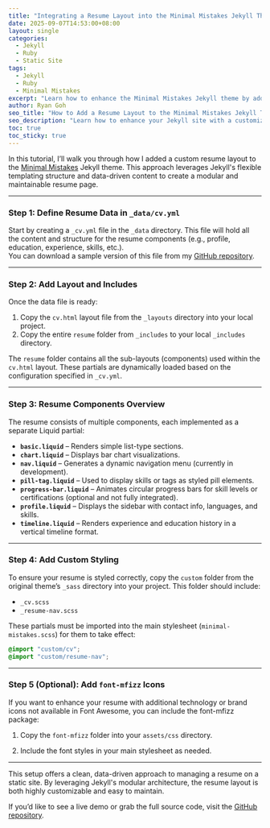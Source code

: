 ```yaml
---
title: "Integrating a Resume Layout into the Minimal Mistakes Jekyll Theme"
date: 2025-09-07T14:53:00+08:00
layout: single
categories: 
  - Jekyll
  - Ruby
  - Static Site
tags: 
  - Jekyll
  - Ruby
  - Minimal Mistakes
excerpt: "Learn how to enhance the Minimal Mistakes Jekyll theme by adding a fully customizable resume layout."
author: Ryan Goh
seo_title: "How to Add a Resume Layout to the Minimal Mistakes Jekyll Theme"
seo_description: "Learn how to enhance your Jekyll site with a customizable resume layout using the Minimal Mistakes theme. A step-by-step guide with code and layout integration tips."
toc: true
toc_sticky: true
---
```


In this tutorial, I’ll walk you through how I added a custom resume layout to the [Minimal Mistakes](https://mmistakes.github.io/minimal-mistakes/) Jekyll theme. This approach leverages Jekyll's flexible templating structure and data-driven content to create a modular and maintainable resume page.

---

### Step 1: Define Resume Data in `_data/cv.yml`

Start by creating a `_cv.yml` file in the `_data` directory. This file will hold all the content and structure for the resume components (e.g., profile, education, experience, skills, etc.).  
You can download a sample version of this file from my [GitHub repository](https://github.com/ry4ngch/ry4ngch.github.io).

---

### Step 2: Add Layout and Includes

Once the data file is ready:

1. Copy the `cv.html` layout file from the `_layouts` directory into your local project.
2. Copy the entire `resume` folder from `_includes` to your local `_includes` directory.

The `resume` folder contains all the sub-layouts (components) used within the `cv.html` layout. These partials are dynamically loaded based on the configuration specified in `_cv.yml`.

---

### Step 3: Resume Components Overview

The resume consists of multiple components, each implemented as a separate Liquid partial:

- **`basic.liquid`** – Renders simple list-type sections.
- **`chart.liquid`** – Displays bar chart visualizations.
- **`nav.liquid`** – Generates a dynamic navigation menu (currently in development).
- **`pill-tag.liquid`** – Used to display skills or tags as styled pill elements.
- **`progress-bar.liquid`** – Animates circular progress bars for skill levels or certifications (optional and not fully integrated).
- **`profile.liquid`** – Displays the sidebar with contact info, languages, and skills.
- **`timeline.liquid`** – Renders experience and education history in a vertical timeline format.

---

### Step 4: Add Custom Styling

To ensure your resume is styled correctly, copy the `custom` folder from the original theme’s `_sass` directory into your project. This folder should include:

- `_cv.scss`
- `_resume-nav.scss`

These partials must be imported into the main stylesheet (`minimal-mistakes.scss`) for them to take effect:

```scss
@import "custom/cv";
@import "custom/resume-nav";
```

---

### Step 5 (Optional): Add `font-mfizz` Icons
If you want to enhance your resume with additional technology or brand icons not available in Font Awesome, you can include the font-mfizz package:

1. Copy the `font-mfizz` folder into your `assets/css` directory.

2. Include the font styles in your main stylesheet as needed.

---

This setup offers a clean, data-driven approach to managing a resume on a static site. By leveraging Jekyll's modular architecture, the resume layout is both highly customizable and easy to maintain.

If you’d like to see a live demo or grab the full source code, visit the [GitHub repository](https://github.com/ry4ngch/ry4ngch.github.io).